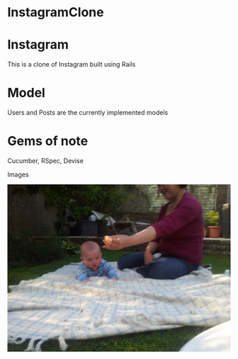InstagramClone
==============

Instagram
=========
This is a clone of Instagram built using Rails


Model
======
Users and Posts are the currently implemented models


Gems of note
=============
Cucumber, RSpec, Devise


Images

![](instagramclone/spec/img/Sam.jpg)
